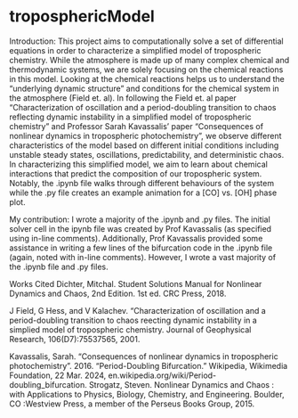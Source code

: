 # troposphericModel

Introduction: 
This project aims to computationally solve a set of differential equations in order to characterize a simplified model of tropospheric chemistry. While the atmosphere is made up of many complex chemical and thermodynamic systems, we are solely focusing on the chemical reactions in this model. Looking at the chemical reactions helps us to understand the “underlying dynamic structure” and conditions for the chemical system in the atmosphere (Field et. al). In following the Field et. al paper “Characterization of oscillation and a period-doubling transition to chaos reflecting dynamic instability in a simplified model of tropospheric chemistry” and Professor Sarah Kavassalis’ paper “Consequences of nonlinear dynamics in tropospheric photochemistry”, we observe different characteristics of the model based on different initial conditions including unstable steady states, oscillations, predictability, and deterministic chaos. In characterizing this simplified model, we aim to learn about chemical interactions that predict the composition of our tropospheric system. Notably, the .ipynb file walks through different behaviours of the system while the .py file creates an example animation for a [CO] vs. [OH] phase plot. 

My contribution:
I wrote a majority of the .ipynb and .py files. The initial solver cell in the ipynb file was created by Prof Kavassalis (as specified using in-line comments). Additionally, Prof Kavassalis provided some assistance in writing a few lines of the bifurcation code in the .ipynb file (again, noted with in-line comments). However, I wrote a vast majority of the .ipynb file and .py files. 


Works Cited
Dichter, Mitchal. Student Solutions Manual for Nonlinear Dynamics and Chaos, 2nd Edition. 1st ed. CRC Press, 2018.


J Field, G Hess, and V Kalachev. “Characterization of oscillation and a period-doubling transition to chaos reecting dynamic instability in a simplied model of tropospheric chemistry. Journal of Geophysical Research, 106(D7):75537565, 2001.

Kavassalis, Sarah. “Consequences of nonlinear dynamics in tropospheric photochemistry”. 2016. 
“Period-Doubling Bifurcation.” Wikipedia, Wikimedia Foundation, 22 Mar. 2024, en.wikipedia.org/wiki/Period-doubling_bifurcation.
Strogatz, Steven. Nonlinear Dynamics and Chaos : with Applications to Physics, Biology, Chemistry, and Engineering. Boulder, CO :Westview Press, a member of the Perseus Books Group, 2015.
